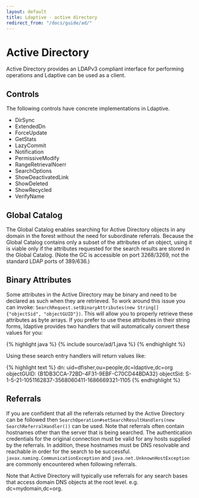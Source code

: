 ```yaml
---
layout: default
title: Ldaptive - active directory
redirect_from: "/docs/guide/ad/"
---
```


# Active Directory

Active Directory provides an LDAPv3 compliant interface for performing operations and Ldaptive can be used as a client.

## Controls

The following controls have concrete implementations in Ldaptive.

- DirSync
- ExtendedDn
- ForceUpdate
- GetStats
- LazyCommit
- Notification
- PermissiveModify
- RangeRetrievalNoerr
- SearchOptions
- ShowDeactivatedLink
- ShowDeleted
- ShowRecycled
- VerifyName

## Global Catalog

The Global Catalog enables searching for Active Directory objects in any domain in the forest without the need for subordinate referrals. Because the Global Catalog contains only a subset of the attributes of an object, using it is viable only if the attributes requested for the search results are stored in the Global Catalog. (Note the GC is accessible on port 3268/3269, not the standard LDAP ports of 389/636.)

## Binary Attributes

Some attributes in the Active Directory may be binary and need to be declared as such when they are retrieved. To work around this issue you can invoke: `SearchRequest.setBinaryAttributes(new String[] {"objectSid", "objectGUID"})`. This will allow you to properly retrieve these attributes as byte arrays. If you prefer to use these attributes in their string forms, ldaptive provides two handlers that will automatically convert these values for you:

{% highlight java %}
{% include source/ad/1.java %}
{% endhighlight %}

Using these search entry handlers will return values like:

{% highlight text %}
dn: uid=dfisher,ou=people,dc=ldaptive,dc=org
objectGUID: {B1DB3CCA-72BD-4F31-9EBF-C70CD44BDA32}
objectSid: S-1-5-21-1051162837-3568060411-1686669321-1105
{% endhighlight %}

## Referrals

If you are confident that all the referrals returned by the Active Directory can be followed then `SearchOperation#setSearchResultHandlers(new SearchReferralHandler())` can be used. Note that referrals often contain hostnames other than the server that is being searched. The authentication credentials for the original connection must be valid for any hosts supplied by the referrals. In addition, these hostnames must be DNS resolvable and reachable in order for the search to be successful. `javax.naming.CommunicationException` and `java.net.UnknownHostException` are commonly encountered when following referrals.

Note that Active Directory will typically use referrals for any search bases that access domain DNS objects at the root level. e.g. dc=mydomain,dc=org.
